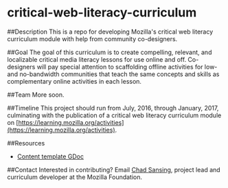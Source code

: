 # critical-web-literacy-curriculum

##Description
This is a repo for developing Mozilla's critical web literacy curriculum module with help from community co-designers.

##Goal
The goal of this curriculum is to create compelling, relevant, and localizable critical media literacy lessons for use online and off. Co-designers will pay special attention to scaffolding offline activities for low- and no-bandwidth communities that teach the same concepts and skills as complementary online activities in each lesson.

##Team
More soon.

##Timeline
This project should run from July, 2016, through January, 2017, culminating with the publication of a critical web literacy curriculum module on [https://learning.mozilla.org/activities](https://learning.mozilla.org/activities).

##Resources
- [Content template GDoc](https://docs.google.com/document/d/1rr3MDOcfigcidn33LlGIN_rZg2gGyaQonPWxHfPBbMM/edit?usp=sharing)

##Contact
Interested in contributing? Email [Chad Sansing](mailto:chad@mozillafoundation.org), project lead and curriculum developer at the Mozilla Foundation.
